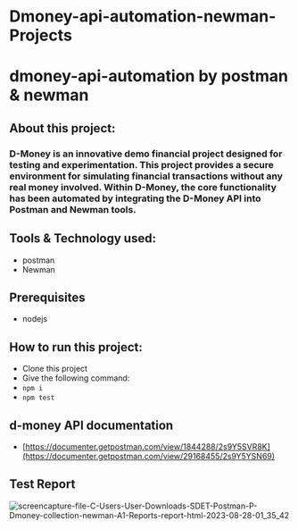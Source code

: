 # Dmoney-api-automation-newman-Projects
# dmoney-api-automation by postman & newman

## About this project:
### D-Money is an innovative demo financial project designed for testing and experimentation. This project provides a secure environment for simulating financial transactions without any real money involved. Within D-Money, the core functionality has been automated by integrating the D-Money API into Postman and Newman tools.

## Tools & Technology used:
- postman
- Newman

## Prerequisites
- nodejs
  
## How to run this project:
- Clone this project
- Give the following command:
- ``` npm i ```
- ``` npm test ```

## d-money API documentation
- [https://documenter.getpostman.com/view/1844288/2s9Y5SVR8K](https://documenter.getpostman.com/view/29168455/2s9Y5YSN69)

## Test Report
![screencapture-file-C-Users-User-Downloads-SDET-Postman-P-Dmoney-collection-newman-A1-Reports-report-html-2023-08-28-01_35_42](https://github.com/anika-tahsin4152/Dmoney-api-automation-newman-Projects/assets/73738319/522e1528-7d62-42e1-9b6b-416fa5c5344c)
